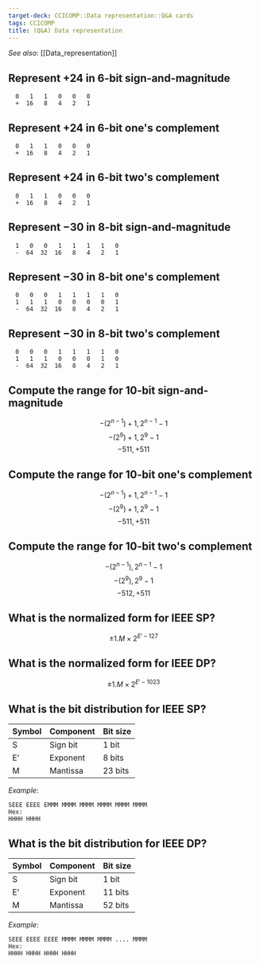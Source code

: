 ```yaml
---
target-deck: CCICOMP::Data representation::Q&A cards
tags: CCICOMP
title: (Q&A) Data representation
---
```


*See also*: [[Data_representation]]

## Represent $+24$ in 6-bit sign-and-magnitude

```
  0   1   1   0   0   0
  +  16   8   4   2   1
```
<!--ID: 1696773990159-->

## Represent $+24$ in 6-bit one's complement

```
  0   1   1   0   0   0
  +  16   8   4   2   1
```
<!--ID: 1696773990163-->

## Represent $+24$ in 6-bit two's complement

```
  0   1   1   0   0   0
  +  16   8   4   2   1
```
<!--ID: 1696773990169-->

## Represent $-30$ in 8-bit sign-and-magnitude

```
  1   0   0   1   1   1   1   0
  -  64  32  16   8   4   2   1
```
<!--ID: 1696773990173-->

## Represent $-30$ in 8-bit one's complement

```
  0   0   0   1   1   1   1   0
  1   1   1   0   0   0   0   1
  -  64  32  16   8   4   2   1
```
<!--ID: 1696773990176-->

## Represent $-30$ in 8-bit two's complement

```
  0   0   0   1   1   1   1   0
  1   1   1   0   0   0   1   0
  -  64  32  16   8   4   2   1
```
<!--ID: 1696773990179-->

## Compute the range for 10-bit sign-and-magnitude

$$
-(2^{n-1}) + 1, 2^{n-1} - 1
$$
$$
-(2^9) + 1, 2^9 - 1
$$
$$
-511, +511
$$
<!--ID: 1696773990183-->

## Compute the range for 10-bit one's complement

$$
-(2^{n-1}) + 1, 2^{n-1} - 1
$$
$$
-(2^9) + 1, 2^9 - 1
$$
$$
-511, +511
$$
<!--ID: 1696773990187-->

## Compute the range for 10-bit two's complement

$$
-(2^{n-1}), 2^{n-1} - 1
$$
$$
-(2^9), 2^9 - 1
$$
$$
-512, +511
$$
<!--ID: 1696773990191-->

## What is the normalized form for IEEE SP?

$$
\pm1.M\times2^{E'-127}
$$
<!--ID: 1697030404033-->

## What is the normalized form for IEEE DP?

$$
\pm1.M\times2^{E'-1023}
$$
<!--ID: 1697030404041-->

## What is the bit distribution for IEEE SP?

|Symbol|Component|Bit size|
|---|---|---|
|S|Sign bit|1 bit|
|E'|Exponent|8 bits|
|M|Mantissa|23 bits</table>|
$$
$$
*Example*:
```
SEEE EEEE EMMM MMMM MMMM MMMM MMMM MMMM
Hex:
HHHH HHHH
```
<!--ID: 1697030404046-->

## What is the bit distribution for IEEE DP?

|Symbol|Component|Bit size|
|---|---|---|
|S|Sign bit|1 bit|
|E'|Exponent|11 bits|
|M|Mantissa|52 bits</table>|
$$
$$
*Example*:
```
SEEE EEEE EEEE MMMM MMMM MMMM .... MMMM
Hex:
HHHH HHHH HHHH HHHH
```
<!--ID: 1697030404051-->
